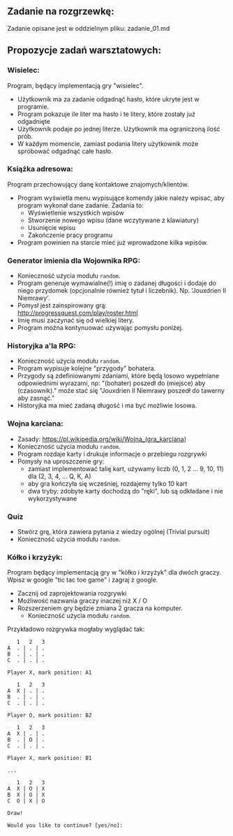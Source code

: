 ## Zadanie na rozgrzewkę:
Zadanie opisane jest w oddzielnym pliku: zadanie_01.md

## Propozycje zadań warsztatowych:

### Wisielec:
Program, będący implementacją gry "wisielec".
- Użytkownik ma za zadanie odgadnąć hasło, które ukryte jest w programie.
- Program pokazuje ile liter ma hasło i te litery, które zostały już odgadnięte
- Użytkownik podaje po jednej literze. Użytkownik ma ograniczoną ilość prób.
- W każdym momencie, zamiast podania litery użytkownik może spróbować odgadnąć całe hasło.

### Książka adresowa:
Program przechowujący danę kontaktowe znajomych/klientów.
- Program wyświetla menu wypisujące komendy jakie należy wpisać, aby program wykonał dane zadanie. Zadania to:
    - Wyświetlenie wszystkich wpisów
    - Stworzenie nowego wpisu (dane wczytywane z klawiatury)
    - Usunięcie wpisu
    - Zakończenie pracy programu
- Program powinien na starcie mieć już wprowadzone kilka wpisów.

### Generator imienia dla Wojownika RPG:
- Konieczność użycia modułu `random`.
- Program generuje wymawialne(!) imię o zadanej długości i dodaje do niego przydomek (opcjonalnie również tytuł i liczebnik). Np. 'Jouxdrien II Niemrawy'.
- Pomysł jest zainspirowany grą: http://progressquest.com/play/roster.html
- Imię musi zaczynać się od wielkiej litery.
- Program można kontynuować używając pomysłu poniżej.

### Historyjka a'la RPG:
- Konieczność użycia modułu `random`.
- Program wypisuje kolejne "przygody" bohatera.
- Przygody są zdefiniowanymi zdaniami, które będą losowo wypełniane odpowiednimi wyrazami, np: "(bohater) poszedł do (miejsce) aby (czasownik)." może stać się "Jouxdrien II Niemrawy poszedł do tawerny aby zasnąć."
- Historyjka ma mieć zadaną długość i ma być możliwie losowa.

### Wojna karciana:
- Zasady: https://pl.wikipedia.org/wiki/Wojna_(gra_karciana)
- Konieczność użycia modułu `random`.
- Program rozdaje karty i drukuje informacje o przebiegu rozgrywki
- Pomysły na uproszczenie gry:
    - zamiast implementować talię kart, używamy liczb (0, 1, 2 ... 9, 10, 11) dla (2, 3, 4, ... Q, K, A)
    - aby gra kończyła się wcześniej, rozdajemy tylko 10 kart
    - dwa tryby: zdobyte karty dochodzą do "ręki", lub są odkładane i nie wykorzystywane

### Quiz
- Stwórz grę, która zawiera pytania z wiedzy ogólnej (Trivial pursuit)
- Konieczność użycia modułu `random`.
  

### Kółko i krzyżyk:
Program będący implementacją gry w "kółko i krzyżyk" dla dwóch graczy.
Wpisz w google "tic tac toe game" i zagraj z google.
- Zacznij od zaprojektowania rozgrywki
- Możliwość nazwania graczy inaczej niż X / O
- Rozszerzeniem gry będzie zmiana 2 gracza na komputer.
    - Konieczność użycia modułu `random`.

Przykładowo rozgrywka mogłaby wyglądać tak:


       1   2   3
    A  . | . | .
    B  . | . | .
    C  . | . | .

    Player X, mark position: A1

       1   2   3
    A  X | . | .
    B  . | . | .
    C  . | . | .

    Player O, mark position: B2

       1   2   3
    A  X | . | .
    B  . | O | .
    C  . | . | .

    Player X, mark position: B1

    ...

       1   2   3
    A  X | O | X
    B  X | O | X
    C  O | X | O

    Draw!

    Would you like to continue? [yes/no]: